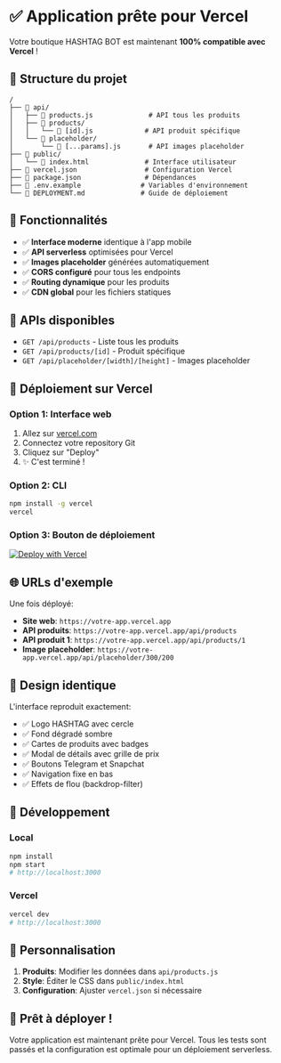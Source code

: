 # ✅ Application prête pour Vercel

Votre boutique HASHTAG BOT est maintenant **100% compatible avec Vercel** !

## 🚀 Structure du projet

```
/
├── 📁 api/
│   ├── 📄 products.js              # API tous les produits
│   ├── 📁 products/
│   │   └── 📄 [id].js             # API produit spécifique
│   └── 📁 placeholder/
│       └── 📄 [...params].js       # API images placeholder
├── 📁 public/
│   └── 📄 index.html              # Interface utilisateur
├── 📄 vercel.json                 # Configuration Vercel
├── 📄 package.json                # Dépendances
├── 📄 .env.example               # Variables d'environnement
└── 📄 DEPLOYMENT.md              # Guide de déploiement
```

## 🎯 Fonctionnalités

- ✅ **Interface moderne** identique à l'app mobile
- ✅ **API serverless** optimisées pour Vercel
- ✅ **Images placeholder** générées automatiquement
- ✅ **CORS configuré** pour tous les endpoints
- ✅ **Routing dynamique** pour les produits
- ✅ **CDN global** pour les fichiers statiques

## 🔧 APIs disponibles

- `GET /api/products` - Liste tous les produits
- `GET /api/products/[id]` - Produit spécifique
- `GET /api/placeholder/[width]/[height]` - Images placeholder

## 🚀 Déploiement sur Vercel

### Option 1: Interface web
1. Allez sur [vercel.com](https://vercel.com)
2. Connectez votre repository Git
3. Cliquez sur "Deploy"
4. ✨ C'est terminé !

### Option 2: CLI
```bash
npm install -g vercel
vercel
```

### Option 3: Bouton de déploiement
[![Deploy with Vercel](https://vercel.com/button)](https://vercel.com/new/clone?repository-url=https%3A%2F%2Fgithub.com%2Fvotre-username%2Fvotre-repo)

## 🌐 URLs d'exemple

Une fois déployé:
- **Site web**: `https://votre-app.vercel.app`
- **API produits**: `https://votre-app.vercel.app/api/products`
- **API produit 1**: `https://votre-app.vercel.app/api/products/1`
- **Image placeholder**: `https://votre-app.vercel.app/api/placeholder/300/200`

## 🎨 Design identique

L'interface reproduit exactement:
- ✅ Logo HASHTAG avec cercle
- ✅ Fond dégradé sombre
- ✅ Cartes de produits avec badges
- ✅ Modal de détails avec grille de prix
- ✅ Boutons Telegram et Snapchat
- ✅ Navigation fixe en bas
- ✅ Effets de flou (backdrop-filter)

## 🔄 Développement

### Local
```bash
npm install
npm start
# http://localhost:3000
```

### Vercel
```bash
vercel dev
# http://localhost:3000
```

## 📝 Personnalisation

1. **Produits**: Modifier les données dans `api/products.js`
2. **Style**: Éditer le CSS dans `public/index.html`
3. **Configuration**: Ajuster `vercel.json` si nécessaire

## 🎉 Prêt à déployer !

Votre application est maintenant prête pour Vercel. Tous les tests sont passés et la configuration est optimale pour un déploiement serverless.